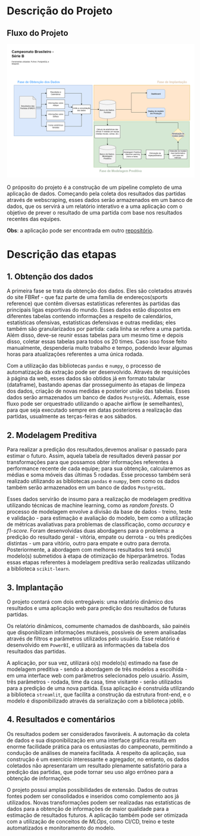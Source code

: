 # Descrição do Projeto
## Fluxo do Projeto

![pipeline](https://github.com/viniciusbelchior0/CampeonatoBR_serieB/blob/main/references/diagrama_br-serieb.png)

O próposito do projeto é a construção de um pipeline completo de uma aplicação de dados. Começando pela coleta dos resultados das partidas através de webscraping, esses dados serão armazenados em um banco de dados, que os servirá a um relatório interativo e a uma aplicação com o objetivo de prever o resultado de uma partida com base nos resultados recentes das equipes.

**Obs**: a aplicação pode ser encontrada em outro [repositório](https://github.com/viniciusbelchior0/ML_CampeonatoBrasileiro).

# Descrição das etapas
## 1. Obtenção dos dados

A primeira fase se trata da obtenção dos dados. Eles são coletados através do site FBRef - que faz parte de uma família de endereços(sports reference) que contêm diversas estatísticas referentes às partidas das principais ligas esportivas do mundo. Esses dados estão dispostos em diferentes tabelas contendo informações a respeito de calendários, estatísticas ofensivas, estatísticas defensivas e outras medidas; eles também são granularizados por partida: cada linha se refere a uma partida. Além disso, deve-se reunir essas tabelas para um mesmo time e depois disso, coletar essas tabelas para todos os 20 times. Caso isso fosse feito manualmente, despenderia muito trabalho e tempo, podendo levar algumas horas para atualizações referentes a uma única rodada.

Com a utilização das bibliotecas `pandas` e `numpy`, o processo de automatização da extração pode ser desenvolvido. Através de requisições à página da web, esses dados são obtidos já em formato tabular (dataframe), bastando apenas dar prosseguimento às etapas de limpeza dos dados, criação de novas medidas e posterior união das tabelas. Esses dados serão armazenados um banco de dados `PostgreSQL`. Ademais, esse fluxo pode ser orquestrado utilizando o apache airflow (e semelhantes), para que seja executado sempre em datas posteriores a realização das partidas, usualmente as terças-feiras e aos sábados.

## 2. Modelagem Preditiva

Para realizar a predição dos resultados,devemos analisar o passado para estimar o futuro. Assim, aquela tabela de resultados deverá passar por transformações para que possamos obter informações referentes à performance recente de cada equipe; para sua obtenção, calcularemos as médias e soma móveis das últimas 5 rodadas. Esse processo também será realizado utilizando as bibliotecas `pandas` e `numpy`, bem como os dados também serão armazenados em um banco de dados `PostgreSQL`.

Esses dados servirão de insumo para a realização de modelagem preditiva utilizando técnicas de machine learning, como as *random forests*. O processo de modelagem envolve a divisão da base de dados - treino, teste e validação - para estimação e avaliação do modelo, bem como a utilização de métricas avaliativas para problemas de classificação, como *accuracy* e *f1-score*. Foram desenvolvidas duas abordagens para o problema: a predição do resultado geral - vitória, empate ou derrota - ou três predições distintas - um para vitório, outro para empate e outro para derrota. Posteriormente, a abordagem com melhores resultados terá seu(s) modelo(s) submetidos à etapa de otimização de hiperparâmetros. Todas essas etapas referentes à modelagem preditiva serão realizadas utilizando a biblioteca `scikit-learn`.


## 3. Implantação

O projeto contará com dois entregáveis: uma relatório dinâmico dos resultados e uma aplicação web para predição dos resultados de futuras partidas.

Os relatório dinâmicos, comumente chamados de dashboards, são painéis que disponibilizam informações mutáveis, possíveis de serem analisadas através de filtros e parâmetros utilizados pelo usuário. Esse relatório é desenvolvido em `PowerBI`, e utilizará as informações da tabela dos resultados das partidas. 

A aplicação, por sua vez, utilizará o(s) modelo(s) estimado na fase de modelagem preditiva - sendo a abordagem de três modelos a escolhida - em uma interface web com parâmetros selecionados pelo usuário. Assim, três parâmetros - rodada, time da casa, time visitante - serão utilizados para a predição de uma nova partida. Essa aplicação é construída utilizando a biblioteca `streamlit`, que facilita a construção da estrutura front-end, e o modelo é disponibilizado através da serialização com a biblioteca joblib.

## 4. Resultados e comentários

Os resultados podem ser considerados favoráveis. A automação da coleta de dados e sua disponibilização em uma interface gráfica resulta em enorme facilidade prática para os entusiastas do campeonato, permitindo a condução de análises de maneira facilitada. A respeito da aplicação, sua construção é um exercício interessante e agregador, no entanto, os dados coletados não apresentaram um resultado plenamente satisfatório para a predição das partidas, que pode tornar seu uso algo errôneo para a obtenção de informações.

O projeto possui amplas possibilidades de extensão. Dados de outras fontes podem ser consolidados e inseridos como complemento aos já utilizados. Novas transformações podem ser realizadas nas estatísticas de dados para a obtenção de informações de maior qualidade para a estimação de resultados futuros. A aplicação também pode ser otimizada com a utilização de conceitos de *MLOps*, como CI/CD, treino e teste automatizados e monitoramento do modelo.
